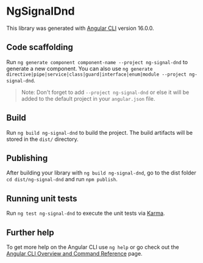 # NgSignalDnd

This library was generated with [Angular CLI](https://github.com/angular/angular-cli) version 16.0.0.

## Code scaffolding

Run `ng generate component component-name --project ng-signal-dnd` to generate a new component. You can also use `ng generate directive|pipe|service|class|guard|interface|enum|module --project ng-signal-dnd`.
> Note: Don't forget to add `--project ng-signal-dnd` or else it will be added to the default project in your `angular.json` file. 

## Build

Run `ng build ng-signal-dnd` to build the project. The build artifacts will be stored in the `dist/` directory.

## Publishing

After building your library with `ng build ng-signal-dnd`, go to the dist folder `cd dist/ng-signal-dnd` and run `npm publish`.

## Running unit tests

Run `ng test ng-signal-dnd` to execute the unit tests via [Karma](https://karma-runner.github.io).

## Further help

To get more help on the Angular CLI use `ng help` or go check out the [Angular CLI Overview and Command Reference](https://angular.io/cli) page.
